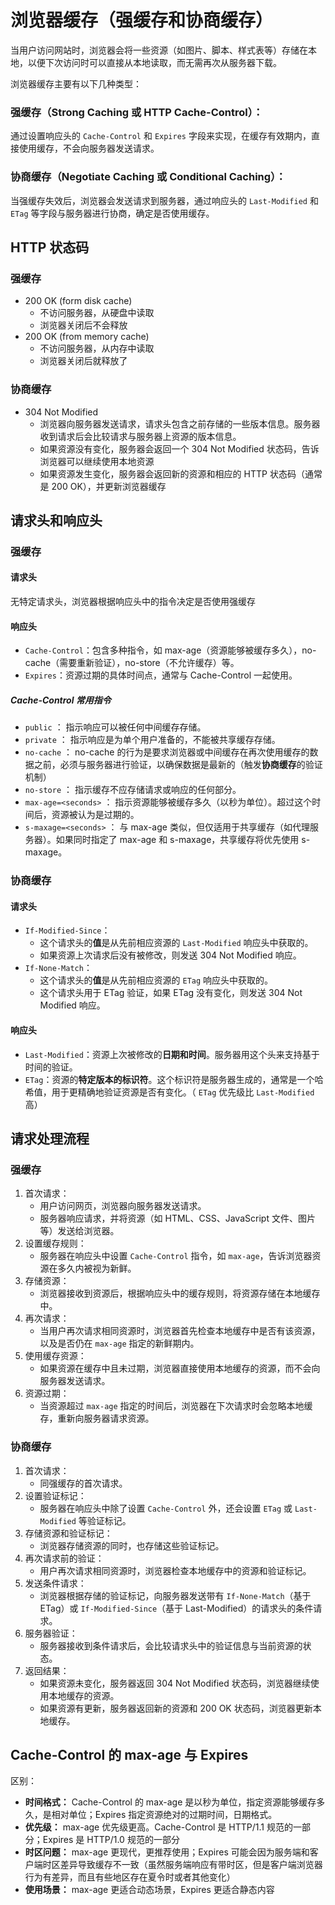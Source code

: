 # 浏览器缓存（强缓存和协商缓存）

当用户访问网站时，浏览器会将一些资源（如图片、脚本、样式表等）存储在本地，以便下次访问时可以直接从本地读取，而无需再次从服务器下载。

浏览器缓存主要有以下几种类型：

### 强缓存（Strong Caching 或 HTTP Cache-Control）：

通过设置响应头的 `Cache-Control` 和 `Expires` 字段来实现，在缓存有效期内，直接使用缓存，不会向服务器发送请求。

### 协商缓存（Negotiate Caching 或 Conditional Caching）：

当强缓存失效后，浏览器会发送请求到服务器，通过响应头的 `Last-Modified` 和 `ETag` 等字段与服务器进行协商，确定是否使用缓存。

## HTTP 状态码

### 强缓存

-   200 OK (form disk cache)
    -   不访问服务器，从硬盘中读取
    -   浏览器关闭后不会释放
-   200 OK (from memory cache)
    -   不访问服务器，从内存中读取
    -   浏览器关闭后就释放了

### 协商缓存

-   304 Not Modified
    -   浏览器向服务器发送请求，请求头包含之前存储的一些版本信息。服务器收到请求后会比较请求与服务器上资源的版本信息。
    -   如果资源没有变化，服务器会返回一个 304 Not Modified 状态码，告诉浏览器可以继续使用本地资源
    -   如果资源发生变化，服务器会返回新的资源和相应的 HTTP 状态码（通常是 200 OK），并更新浏览器缓存

## 请求头和响应头

### 强缓存

#### 请求头

无特定请求头，浏览器根据响应头中的指令决定是否使用强缓存

#### 响应头

-   `Cache-Control`：包含多种指令，如 max-age（资源能够被缓存多久），no-cache（需要重新验证），no-store（不允许缓存）等。
-   `Expires`：资源过期的具体时间点，通常与 Cache-Control 一起使用。

##### Cache-Control 常用指令

-   `public` ： 指示响应可以被任何中间缓存存储。
-   `private` ： 指示响应是为单个用户准备的，不能被共享缓存存储。
-   `no-cache` ： no-cache 的行为是要求浏览器或中间缓存在再次使用缓存的数据之前，必须与服务器进行验证，以确保数据是最新的（触发**协商缓存**的验证机制）
-   `no-store` ： 指示缓存不应存储请求或响应的任何部分。
-   `max-age=<seconds>` ： 指示资源能够被缓存多久（以秒为单位）。超过这个时间后，资源被认为是过期的。
-   `s-maxage=<seconds>` ： 与 max-age 类似，但仅适用于共享缓存（如代理服务器）。如果同时指定了 max-age 和 s-maxage，共享缓存将优先使用 s-maxage。

### 协商缓存

#### 请求头

-   `If-Modified-Since`：
    -   这个请求头的**值**是从先前相应资源的 `Last-Modified` 响应头中获取的。
    -   如果资源上次请求后没有被修改，则发送 304 Not Modified 响应。
-   `If-None-Match`：
    -   这个请求头的**值**是从先前相应资源的 `ETag` 响应头中获取的。
    -   这个请求头用于 ETag 验证，如果 ETag 没有变化，则发送 304 Not Modified 响应。

#### 响应头

-   `Last-Modified`：资源上次被修改的**日期和时间**。服务器用这个头来支持基于时间的验证。
-   `ETag`：资源的**特定版本的标识符**。这个标识符是服务器生成的，通常是一个哈希值，用于更精确地验证资源是否有变化。（ `ETag` 优先级比 `Last-Modified` 高）

## 请求处理流程

### 强缓存

1. 首次请求：
    - 用户访问网页，浏览器向服务器发送请求。
    - 服务器响应请求，并将资源（如 HTML、CSS、JavaScript 文件、图片等）发送给浏览器。
2. 设置缓存规则：
    - 服务器在响应头中设置 `Cache-Control` 指令，如 `max-age`，告诉浏览器资源在多久内被视为新鲜。
3. 存储资源：
    - 浏览器接收到资源后，根据响应头中的缓存规则，将资源存储在本地缓存中。
4. 再次请求：
    - 当用户再次请求相同资源时，浏览器首先检查本地缓存中是否有该资源，以及是否仍在 `max-age` 指定的新鲜期内。
5. 使用缓存资源：
    - 如果资源在缓存中且未过期，浏览器直接使用本地缓存的资源，而不会向服务器发送请求。
6. 资源过期：
    - 当资源超过 `max-age` 指定的时间后，浏览器在下次请求时会忽略本地缓存，重新向服务器请求资源。

### 协商缓存

1. 首次请求：
    - 同强缓存的首次请求。
2. 设置验证标记：
    - 服务器在响应头中除了设置 `Cache-Control` 外，还会设置 `ETag` 或 `Last-Modified` 等验证标记。
3. 存储资源和验证标记：
    - 浏览器存储资源的同时，也存储这些验证标记。
4. 再次请求前的验证：
    - 用户再次请求相同资源时，浏览器检查本地缓存中的资源和验证标记。
5. 发送条件请求：
    - 浏览器根据存储的验证标记，向服务器发送带有 `If-None-Match`（基于 ETag）或 `If-Modified-Since`（基于 Last-Modified）的请求头的条件请求。
6. 服务器验证：
    - 服务器接收到条件请求后，会比较请求头中的验证信息与当前资源的状态。
7. 返回结果：
    - 如果资源未变化，服务器返回 304 Not Modified 状态码，浏览器继续使用本地缓存的资源。
    - 如果资源有更新，服务器返回新的资源和 200 OK 状态码，浏览器更新本地缓存。

## Cache-Control 的 max-age 与 Expires

区别：

-   **时间格式：** Cache-Control 的 max-age 是以秒为单位，指定资源能够缓存多久，是相对单位；Expires 指定资源绝对的过期时间，日期格式。
-   **优先级：** max-age 优先级更高。Cache-Control 是 HTTP/1.1 规范的一部分；Expires 是 HTTP/1.0 规范的一部分
-   **时区问题：** max-age 更现代，更推荐使用；Expires 可能会因为服务端和客户端时区差异导致缓存不一致（虽然服务端响应有带时区，但是客户端浏览器行为有差异，而且有些地区存在夏令时或者其他变化）
-   **使用场景：** max-age 更适合动态场景，Expires 更适合静态内容
